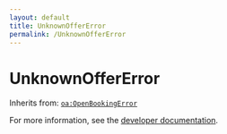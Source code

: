 ```yaml
---
layout: default
title: UnknownOfferError
permalink: /UnknownOfferError
---
```


# UnknownOfferError


Inherits from: [`oa:OpenBookingError`](https://openactive.io/OpenBookingError)

For more information, see the [developer documentation](https://developer.openactive.io/data-model/types/).